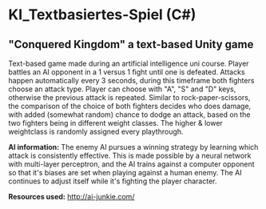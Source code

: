 # KI_Textbasiertes-Spiel (C#)
## "Conquered Kingdom" a text-based Unity game

Text-based game made during an artificial intelligence uni course. 
Player battles an AI opponent in a 1 versus 1 fight until one is defeated. Attacks happen automatically every 3 seconds, during this timeframe 
both fighters choose an attack type. Player can choose with "A", "S" and "D" keys, otherwise the previous attack is repeated.
Similar to rock-paper-scissors, the comparison of the choice of both fighters decides who does damage, with added (somewhat random) chance to
dodge an attack, based on the two fighters being in different weight classes. The higher & lower weightclass is randomly assigned every 
playthrough.

**AI information:**
The enemy AI pursues a winning strategy by learning which attack is consistently effective. This is made possible by a neural network with 
multi-layer perceptron, and the AI trains against a computer opponent so that it's biases are set when playing against a human enemy.
The AI continues to adjust itself while it's fighting the player character.

**Resources used:**
http://ai-junkie.com/
